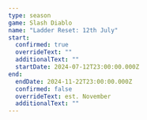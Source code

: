 ```yaml
---
type: season
game: Slash Diablo
name: "Ladder Reset: 12th July"
start:
  confirmed: true
  overrideText: ""
  additionalText: ""
  startDate: 2024-07-12T23:00:00.000Z
end:
  endDate: 2024-11-22T23:00:00.000Z
  confirmed: false
  overrideText: est. November
  additionalText: ""
---
```

